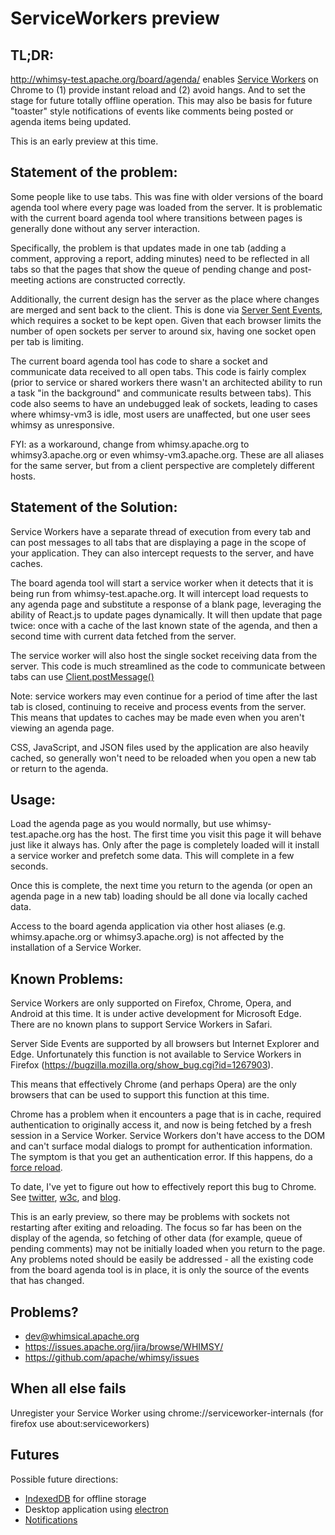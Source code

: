 ServiceWorkers preview
======================

TL;DR:
------

http://whimsy-test.apache.org/board/agenda/ enables [Service
Workers](https://developer.mozilla.org/en-US/docs/Web/API/Service_Worker_API)
on Chrome to (1) provide instant reload and (2) avoid hangs.  And to set the
stage for future totally offline operation.  This may also be basis for future
"toaster" style notifications of events like comments being posted or agenda
items being updated.

This is an early preview at this time.

Statement of the problem:
-------------------------

Some people like to use tabs.  This was fine with older versions of the board
agenda tool where every page was loaded from the server.  It is problematic
with the current board agenda tool where transitions between pages is
generally done without any server interaction.

Specifically, the problem is that updates made in one tab (adding a comment,
approving a report, adding minutes) need to be reflected in all tabs so that
the pages that show the queue of pending change and post-meeting actions are
constructed correctly.

Additionally, the current design has the server as the place where changes are
merged and sent back to the client.  This is done via [Server Sent
Events](https://developer.mozilla.org/en-US/docs/Web/API/Server-sent_events/Using_server-sent_events),
which requires a socket to be kept open.  Given that each browser limits the
number of open sockets per server to around six, having one socket open per
tab is limiting.

The current board agenda tool has code to share a socket and communicate data
received to all open tabs.  This code is fairly complex (prior to service
or shared workers there wasn't an architected ability to run a task "in the
background" and communicate results between tabs).  This code also seems to
have an undebugged leak of sockets, leading to cases where whimsy-vm3 is idle,
most users are unaffected, but one user sees whimsy as unresponsive.

FYI: as a workaround, change from whimsy.apache.org to whimsy3.apache.org or
even whimsy-vm3.apache.org.  These are all aliases for the same server, but
from a client perspective are completely different hosts.

Statement of the Solution:
--------------------------

Service Workers have a separate thread of execution from every tab and can
post messages to all tabs that are displaying a page in the scope of your
application.  They can also intercept requests to the server, and have caches.

The board agenda tool will start a service worker when it detects that it is
being run from whimsy-test.apache.org.  It will intercept load requests to any
agenda page and substitute a response of a blank page, leveraging the ability of
React.js to update pages dynamically.  It will then update that page twice:
once with a cache of the last known state of the agenda, and then a second
time with current data fetched from the server.

The service worker will also host the single socket receiving data from the
server.  This code is much streamlined as the code to communicate between tabs
can use
[Client.postMessage()](https://developer.mozilla.org/en-US/docs/Web/API/Client/postMessage)

Note: service workers may even continue for a period of time after
the last tab is closed, continuing to receive and process events from the
server.  This means that updates to caches may be made even when you aren't
viewing an agenda page.

CSS, JavaScript, and JSON files used by the application are also heavily
cached, so generally won't need to be reloaded when you open a new tab or
return to the agenda.

Usage:
------

Load the agenda page as you would normally, but use whimsy-test.apache.org has
the host.  The first time you visit this page it will behave just like it
always has.  Only after the page is completely loaded will it install a
service worker and prefetch some data.  This will complete in a few seconds.

Once this is complete, the next time you return to the agenda (or open an
agenda page in a new tab) loading should be all done via locally cached data.

Access to the board agenda application via other host aliases (e.g.
whimsy.apache.org or whimsy3.apache.org) is not affected by the installation
of a Service Worker.

Known Problems:
---------------

Service Workers are only supported on Firefox, Chrome, Opera, and Android at
this time.  It is under active development for Microsoft Edge.  There are no
known plans to support Service Workers in Safari.

Server Side Events are supported by all browsers but Internet Explorer and
Edge.  Unfortunately this function is not available to Service Workers in
Firefox (https://bugzilla.mozilla.org/show_bug.cgi?id=1267903).

This means that effectively Chrome (and perhaps Opera) are the only browsers
that can be used to support this function at this time.

Chrome has a problem when it encounters a page that is in cache, required
authentication to originally access it, and now is being fetched by a fresh
session in a Service Worker.  Service Workers don't have access to the DOM and
can't surface modal dialogs to prompt for authentication information.  The
symptom is that you get an authentication error.  If this happens, do a [force
reload](https://en.wikipedia.org/wiki/Wikipedia:Bypass_your_cache).

To date, I've yet to figure out how to effectively report this bug to Chrome.
See [twitter](https://twitter.com/samruby/status/758673369021710336),
[w3c](https://lists.w3.org/Archives/Public/public-webapps/2016JulSep/0016.html),
and
[blog](http://intertwingly.net/blog/2016/07/11/Service-Workers-First-Impressions).

This is an early preview, so there may be problems with sockets not restarting
after exiting and reloading.  The focus so far has been on the display of
the agenda, so fetching of other data (for example, queue of pending comments)
may not be initially loaded when you return to the page.  Any problems noted
should be easily be addressed - all the existing code from the board agenda
tool is in place, it is only the source of the events that has changed.

Problems?
---------

* [dev@whimsical.apache.org](mailto:dev@whimsical.apache.org)
* https://issues.apache.org/jira/browse/WHIMSY/
* https://github.com/apache/whimsy/issues

When all else fails
-------------------

Unregister your Service Worker using chrome://serviceworker-internals (for
firefox use about:serviceworkers)

Futures
-------

Possible future directions:

* [IndexedDB](https://developer.mozilla.org/en-US/docs/Web/API/IndexedDB_API)
  for offline storage
* Desktop application using [electron](http://electron.atom.io/)
* [Notifications](https://developer.mozilla.org/en-US/docs/Web/API/Notifications_API)
